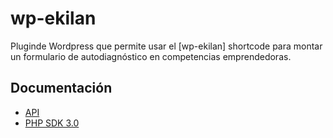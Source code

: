 # wp-ekilan
Pluginde Wordpress que permite usar el [wp-ekilan] shortcode para montar un formulario de autodiagnóstico en competencias emprendedoras.

## Documentación
* [API](https://www.zoho.com/crm/developer/docs/api/v7/)
* [PHP SDK 3.0](https://www.zoho.com/sites/zweb/images/crm/php-sdk-version-3.x.x.pdf)